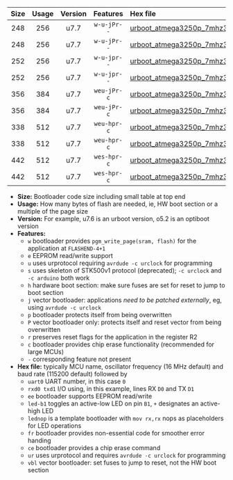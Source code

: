|Size|Usage|Version|Features|Hex file|
|:-:|:-:|:-:|:-:|:--|
|248|256|u7.7|`w-u-jPr--`|[urboot_atmega3250p_7mhz3728_460800bps_uart0_rxe0_txe1_led+b7_ur_vbl.hex](https://raw.githubusercontent.com/stefanrueger/urboot.hex/main/mcus/atmega3250p/fcpu_7mhz3728/460800_bps/urboot_atmega3250p_7mhz3728_460800bps_uart0_rxe0_txe1_led+b7_ur_vbl.hex)|
|248|256|u7.7|`w-u-jPr--`|[urboot_atmega3250p_7mhz3728_460800bps_uart0_rxe0_txe1_lednop_ur_vbl.hex](https://raw.githubusercontent.com/stefanrueger/urboot.hex/main/mcus/atmega3250p/fcpu_7mhz3728/460800_bps/urboot_atmega3250p_7mhz3728_460800bps_uart0_rxe0_txe1_lednop_ur_vbl.hex)|
|252|256|u7.7|`w-u-jpr--`|[urboot_atmega3250p_7mhz3728_460800bps_uart0_rxe0_txe1_led+b7_fr_ur_vbl.hex](https://raw.githubusercontent.com/stefanrueger/urboot.hex/main/mcus/atmega3250p/fcpu_7mhz3728/460800_bps/urboot_atmega3250p_7mhz3728_460800bps_uart0_rxe0_txe1_led+b7_fr_ur_vbl.hex)|
|252|256|u7.7|`w-u-jpr--`|[urboot_atmega3250p_7mhz3728_460800bps_uart0_rxe0_txe1_lednop_fr_ur_vbl.hex](https://raw.githubusercontent.com/stefanrueger/urboot.hex/main/mcus/atmega3250p/fcpu_7mhz3728/460800_bps/urboot_atmega3250p_7mhz3728_460800bps_uart0_rxe0_txe1_lednop_fr_ur_vbl.hex)|
|356|384|u7.7|`weu-jPr-c`|[urboot_atmega3250p_7mhz3728_460800bps_uart0_rxe0_txe1_ee_led+b7_fr_ce_ur_vbl.hex](https://raw.githubusercontent.com/stefanrueger/urboot.hex/main/mcus/atmega3250p/fcpu_7mhz3728/460800_bps/urboot_atmega3250p_7mhz3728_460800bps_uart0_rxe0_txe1_ee_led+b7_fr_ce_ur_vbl.hex)|
|356|384|u7.7|`weu-jPr-c`|[urboot_atmega3250p_7mhz3728_460800bps_uart0_rxe0_txe1_ee_lednop_fr_ce_ur_vbl.hex](https://raw.githubusercontent.com/stefanrueger/urboot.hex/main/mcus/atmega3250p/fcpu_7mhz3728/460800_bps/urboot_atmega3250p_7mhz3728_460800bps_uart0_rxe0_txe1_ee_lednop_fr_ce_ur_vbl.hex)|
|338|512|u7.7|`weu-hpr-c`|[urboot_atmega3250p_7mhz3728_460800bps_uart0_rxe0_txe1_ee_led+b7_fr_ce_ur.hex](https://raw.githubusercontent.com/stefanrueger/urboot.hex/main/mcus/atmega3250p/fcpu_7mhz3728/460800_bps/urboot_atmega3250p_7mhz3728_460800bps_uart0_rxe0_txe1_ee_led+b7_fr_ce_ur.hex)|
|338|512|u7.7|`weu-hpr-c`|[urboot_atmega3250p_7mhz3728_460800bps_uart0_rxe0_txe1_ee_lednop_fr_ce_ur.hex](https://raw.githubusercontent.com/stefanrueger/urboot.hex/main/mcus/atmega3250p/fcpu_7mhz3728/460800_bps/urboot_atmega3250p_7mhz3728_460800bps_uart0_rxe0_txe1_ee_lednop_fr_ce_ur.hex)|
|442|512|u7.7|`wes-hpr-c`|[urboot_atmega3250p_7mhz3728_460800bps_uart0_rxe0_txe1_ee_led+b7_fr_ce.hex](https://raw.githubusercontent.com/stefanrueger/urboot.hex/main/mcus/atmega3250p/fcpu_7mhz3728/460800_bps/urboot_atmega3250p_7mhz3728_460800bps_uart0_rxe0_txe1_ee_led+b7_fr_ce.hex)|
|442|512|u7.7|`wes-hpr-c`|[urboot_atmega3250p_7mhz3728_460800bps_uart0_rxe0_txe1_ee_lednop_fr_ce.hex](https://raw.githubusercontent.com/stefanrueger/urboot.hex/main/mcus/atmega3250p/fcpu_7mhz3728/460800_bps/urboot_atmega3250p_7mhz3728_460800bps_uart0_rxe0_txe1_ee_lednop_fr_ce.hex)|

- **Size:** Bootloader code size including small table at top end
- **Usage:** How many bytes of flash are needed, ie, HW boot section or a multiple of the page size
- **Version:** For example, u7.6 is an urboot version, o5.2 is an optiboot version
- **Features:**
  + `w` bootloader provides `pgm_write_page(sram, flash)` for the application at `FLASHEND-4+1`
  + `e` EEPROM read/write support
  + `u` uses urprotocol requiring `avrdude -c urclock` for programming
  + `s` uses skeleton of STK500v1 protocol (deprecated); `-c urclock` and `-c arduino` both work
  + `h` hardware boot section: make sure fuses are set for reset to jump to boot section
  + `j` vector bootloader: applications *need to be patched externally*, eg, using `avrdude -c urclock`
  + `p` bootloader protects itself from being overwritten
  + `P` vector bootloader only: protects itself and reset vector from being overwritten
  + `r` preserves reset flags for the application in the register R2
  + `c` bootloader provides chip erase functionality (recommended for large MCUs)
  + `-` corresponding feature not present
- **Hex file:** typically MCU name, oscillator frequency (16 MHz default) and baud rate (115200 default) followed by
  + `uart0` UART number, in this case `0`
  + `rxd0 txd1` I/O using, in this example, lines RX `D0` and TX `D1`
  + `ee` bootloader supports EEPROM read/write
  + `led-b1` toggles an active-low LED on pin `B1`, `+` designates an active-high LED
  + `lednop` is a template bootloader with `mov rx,rx` nops as placeholders for LED operations
  + `fr` bootloader provides non-essential code for smoother error handing
  + `ce` bootloader provides a chip erase command
  + `ur` uses urprotocol and requires `avrdude -c urclock` for programming
  + `vbl` vector bootloader: set fuses to jump to reset, not the HW boot section
